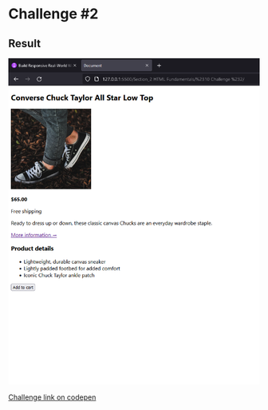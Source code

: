 
# Challenge #2

## Result

![Challenge result](images/result.png)

[Challenge link on codepen](https://codepen.io/mohali23/pen/LYeeyPo)
